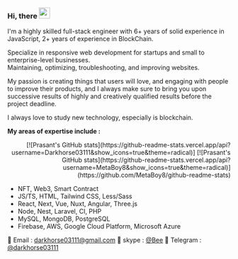 ### Hi, there <img src="https://media.giphy.com/media/hvRJCLFzcasrR4ia7z/giphy.gif" width="25px">

I'm a highly skilled full-stack engineer with 6+ years of solid experience in JavaScript, 2+ years of experience in BlockChain.

Specialize in responsive web development for startups and small to enterprise-level businesses.<br/>
Maintaining, optimizing, troubleshooting, and improving websites.

My passion is creating things that users will love, and engaging with people to improve their products, and I always make sure to bring you upon successive results of highly and creatively qualified results before the project deadline.

I always love to study new technology, especially is blockchain.

**My areas of expertise include :** 

<div align="right">
  [![Prasant's GitHub stats](https://github-readme-stats.vercel.app/api?username=Darkhorse03111&show_icons=true&theme=radical)]
  [![Prasant's GitHub stats](https://github-readme-stats.vercel.app/api?username=MetaBoy8&show_icons=true&theme=radical)](https://github.com/MetaBoy8/github-readme-stats)
</div>

- NFT, Web3, Smart Contract
- JS/TS, HTML, Tailwind CSS, Less/Sass
- React, Next, Vue, Nuxt, Angular, Three.js
- Node, Nest, Laravel, CI, PHP
- MySQL, MongoDB, PostgreSQL
- Firebase, AWS, Google Cloud Platform, Microsoft Azure


📝 Email : darkhorse03111@gmail.com
💬 skype : [@Bee](https://join.skype.com/invite/g5flNuJT9hNM) 
💬 Telegram : [@darkhorse03111](https://t.me/darkhorse03111)
